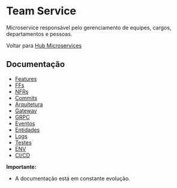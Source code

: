 # Team Service

Microservice responsável pelo gerenciamento de equipes, cargos, departamentos e pessoas.

Voltar para [Hub Microservices](../README.md)

## Documentação

- [Features](./_docs/features.md)
- [FFs](./_docs/ff.md)
- [NFRs](./_docs/nfr.md)
- [Commits](./_docs/commits.md)
- [Arquitetura](./_docs/architecture.md)
- [Gateway](./_docs/gateway.md)
- [GRPC](./_docs/grpc.md)
- [Eventos](./_docs/events.md)
- [Entidades](./_docs/entities.md)
- [Logs](./_docs/logs.md)
- [Testes](./_docs/tests.md)
- [ENV](./_docs/environment.md)
- [CI/CD](./_docs/cicd.md)

**Importante:**

- A documentação está em constante evolução.
